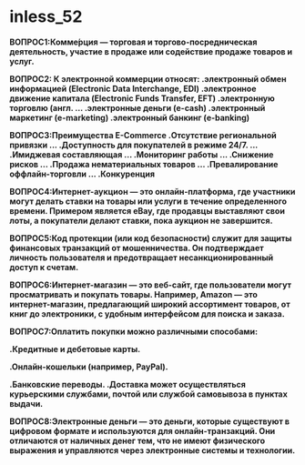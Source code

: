 # inless_52

**ВОПРОС1:Комме́рция — торговая и торгово-посредническая деятельность, участие в продаже или содействие продаже товаров и услуг.**

**ВОПРОС2: К электронной коммерции относят:
.электронный обмен информацией (Electronic Data Interchange, EDI)
.электронное движение капитала (Electronic Funds Transfer, EFT)
.электронную торговлю (англ. ...
.электронные деньги (e-cash)
.электронный маркетинг (e-marketing)
.электронный банкинг (e-banking)**

**ВОПРОС3:Преимущества E-Commerce
.Отсутствие региональной привязки ...
.Доступность для покупателей в режиме 24/7. ...
.Имиджевая составляющая ...
.Мониторинг работы ...
.Снижение рисков ...
.Продажа нематериальных товаров ...
.Превалирование оффлайн-торговли ...
.Конкуренция**

**ВОПРОС4:Интернет-аукцион — это онлайн-платформа, где участники могут делать ставки на товары или услуги в течение определенного времени. Примером является eBay, где продавцы выставляют свои лоты, а покупатели делают ставки, пока аукцион не завершится.**

**ВОПРОС5:Код протекции (или код безопасности) служит для защиты финансовых транзакций от мошенничества. Он подтверждает личность пользователя и предотвращает несанкционированный доступ к счетам.**

**ВОПРОС6:Интернет-магазин — это веб-сайт, где пользователи могут просматривать и покупать товары. Например, Amazon — это интернет-магазин, предлагающий широкий ассортимент товаров, от книг до электроники, с удобным интерфейсом для поиска и заказа.**

**ВОПРОС7:Оплатить покупки можно различными способами:**

**.Кредитные и дебетовые карты.**

**.Онлайн-кошельки (например, PayPal).**

**.Банковские переводы.
.Доставка может осуществляться курьерскими службами, почтой или службой самовывоза в пунктах выдачи.**

**ВОПРОС8:Электронные деньги — это деньги, которые существуют в цифровом формате и используются для онлайн-транзакций. Они отличаются от наличных денег тем, что не имеют физического выражения и управляются через электронные системы и технологии.**




